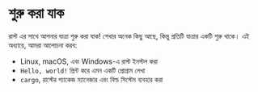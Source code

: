 # শুরু করা যাক

রাস্ট এর সাথে আপনার যাত্রা শুরু করা যাক! শেখার অনেক কিছু আছে, কিন্তু প্রতিটি যাত্রার একটি শুরু থাকে। এই অধ্যায়ে, আমরা আলোচনা করব:

- Linux, macOS, এবং Windows-এ রাস্ট ইনস্টল করা
- `Hello, world!` প্রিন্ট করে এমন একটি প্রোগ্রাম লেখা
- `cargo`, রাস্টের প্যাকেজ ম্যানেজার এবং বিল্ড সিস্টেম ব্যবহার করা